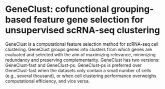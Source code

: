 # **GeneClust**: cofunctional grouping-based feature gene selection for unsupervised scRNA-seq clustering
GeneClust is a computational feature selection method for scRNA-seq cell clustering. GeneClust groups genes into clusters from which genes are evaluated and selected with the aim of maximizing relevance, minimizing redundancy and preserving complementarity. GeneClust has two versions: GeneClust-fast and GeneClust-ps. GeneClust-ps is preferred over GeneClust-fast when the datasets only contain a small number of cells (e.g., several thousand), or when cell clustering performance overweighs computational efficiency, and vice versa.
